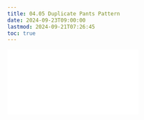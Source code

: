 ```yaml
---
title: 04.05 Duplicate Pants Pattern
date: 2024-09-23T09:00:00
lastmod: 2024-09-21T07:26:45
toc: true
---
```


![Link to included file contents](../../../../sewing/how-to-duplicate-a-pants-pattern.md)
